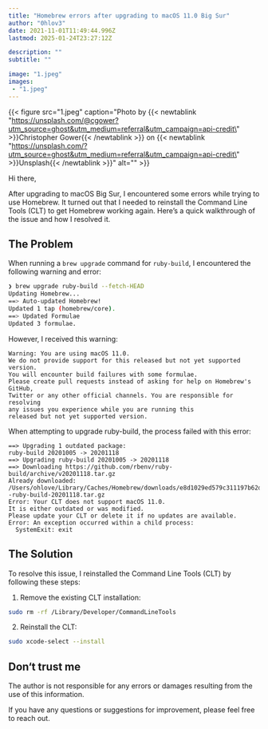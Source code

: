 ```yaml
---
title: "Homebrew errors after upgrading to macOS 11.0 Big Sur"
author: "0hlov3"
date: 2021-11-01T11:49:44.996Z
lastmod: 2025-01-24T23:27:12Z

description: ""
subtitle: ""

image: "1.jpeg" 
images:
 - "1.jpeg"
---
```

{{< figure src="1.jpeg" caption="Photo by {{< newtablink \"https://unsplash.com/@cgower?utm_source=ghost&utm_medium=referral&utm_campaign=api-credit\" >}}Christopher Gower{{< /newtablink >}} on {{< newtablink \"https://unsplash.com/?utm_source=ghost&utm_medium=referral&utm_campaign=api-credit\" >}}Unsplash{{< /newtablink >}}" alt="" >}}

Hi there,

After upgrading to macOS Big Sur, I encountered some errors while trying to use Homebrew. It turned out that I needed to 
reinstall the Command Line Tools (CLT) to get Homebrew working again. Here’s a quick walkthrough of the issue and how I resolved it.

## The Problem

When running a `brew upgrade` command for `ruby-build`, I encountered the following warning and error:

```bash
❯ brew upgrade ruby-build --fetch-HEAD
Updating Homebrew...
==> Auto-updated Homebrew!
Updated 1 tap (homebrew/core).
==> Updated Formulae
Updated 3 formulae.
```
However, I received this warning:
```plaintext
Warning: You are using macOS 11.0.
We do not provide support for this released but not yet supported version.
You will encounter build failures with some formulae.
Please create pull requests instead of asking for help on Homebrew's GitHub,
Twitter or any other official channels. You are responsible for resolving
any issues you experience while you are running this
released but not yet supported version.
```
When attempting to upgrade ruby-build, the process failed with this error:
```plaintext
==> Upgrading 1 outdated package:
ruby-build 20201005 -> 20201118
==> Upgrading ruby-build 20201005 -> 20201118
==> Downloading https://github.com/rbenv/ruby-build/archive/v20201118.tar.gz
Already downloaded: /Users/ohlove/Library/Caches/Homebrew/downloads/e8d1029ed579c311197b62dde571d68d19df7793a0119904b11b8584b62d8bfe--ruby-build-20201118.tar.gz
Error: Your CLT does not support macOS 11.0.
It is either outdated or was modified.
Please update your CLT or delete it if no updates are available.
Error: An exception occurred within a child process:
  SystemExit: exit
```

## The Solution

To resolve this issue, I reinstalled the Command Line Tools (CLT) by following these steps:

1. Remove the existing CLT installation:
```bash
sudo rm -rf /Library/Developer/CommandLineTools
```

2. Reinstall the CLT:

```bash
sudo xcode-select --install
```

## Don‘t trust me

The author is not responsible for any errors or damages resulting from the use of this information.

If you have any questions or suggestions for improvement, please feel free to reach out.
